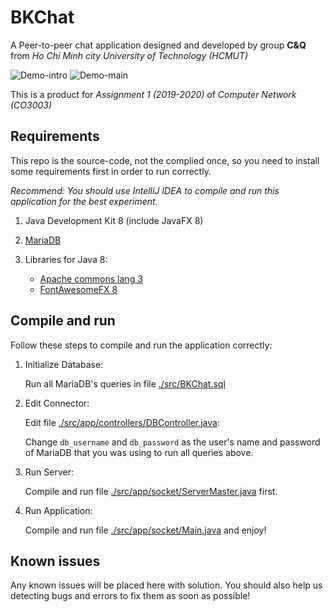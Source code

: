 # BKChat

A Peer-to-peer chat application designed and developed by group **C&Q** from _Ho Chi Minh city University of Technology (HCMUT)_

![Demo-intro](https://github.com/vuong-cuong-phoenix/BKChat/blob/master/images/Demo-intro.png)
![Demo-main](https://github.com/vuong-cuong-phoenix/BKChat/blob/master/images/Demo-main.png)

This is a product for _Assignment 1 (2019-2020)_ of _Computer Network (CO3003)_

## Requirements

This repo is the source-code, not the complied once, so you need to install some requirements first in order to run correctly.

_Recommend: You should use IntelliJ IDEA to compile and run this application for the best experiment._

1. Java Development Kit 8 (include JavaFX 8)
2. [MariaDB](https://mariadb.org/)
3. Libraries for Java 8:

    - [Apache commons lang 3](https://commons.apache.org/lang/download_lang.cgi)
    - [FontAwesomeFX 8](https://bitbucket.org/Jerady/fontawesomefx/downloads/)

## Compile and run

Follow these steps to compile and run the application correctly:

1. Initialize Database:

    Run all MariaDB's queries in file [./src/BKChat.sql](https://github.com/vuong-cuong-phoenix/BKChat/blob/master/src/BKChat.sql)

2. Edit Connector:

    Edit file [./src/app/controllers/DBController.java](https://github.com/vuong-cuong-phoenix/BKChat/blob/master/src/app/controllers/DBController.java):

    Change `db_username` and `db_password` as the user's name and password of MariaDB that you was using to run all queries above.

3. Run Server:

    Compile and run file [./src/app/socket/ServerMaster.java](https://github.com/vuong-cuong-phoenix/BKChat/blob/master/src/app/socket/ServerMaster.java) first.

4. Run Application:

    Compile and run file [./src/app/socket/Main.java](https://github.com/vuong-cuong-phoenix/BKChat/blob/master/src/app/Main.java) and enjoy!

## Known issues

Any known issues will be placed here with solution. You should also help us detecting bugs and errors to fix them as soon as possible!
